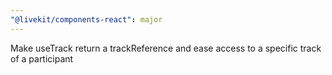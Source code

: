 ```yaml
---
"@livekit/components-react": major
---
```


Make useTrack return a trackReference and ease access to a specific track of a participant
